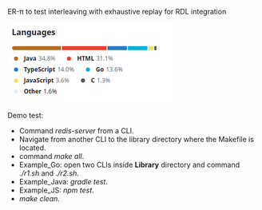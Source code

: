 ER-π to test interleaving with exhaustive replay for RDL integration

![ER-π's Languages](ScnSts/languages.png)

Demo test: 
- Command *redis-server* from a CLI.
- Navigate from another CLI to the library directory where the Makefile is located.
- command *make all*.
- Example_Go: open two CLIs inside **Library** directory and command *./r1.sh* and *./r2.sh*.
- Example_Java: *gradle test*.
- Example_JS: *npm test*.
- *make clean*.
